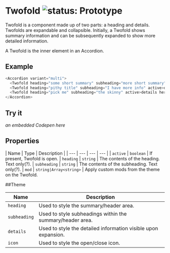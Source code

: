 # Twofold ![status: Prototype](https://img.shields.io/badge/status-prototype-orange.svg)

Twofold is a component made up of two parts: a heading and details. Twofolds are expandable and collapsible. Initially, a Twofold shows summary information and can be subsequently expanded to show more detailed information.

A Twofold is the inner element in an Accordion.


## Example

```javascript
<Accordion variant="multi">
  <Twofold heading="some short summary" subheading="more short summary">details here</Twofold>
  <Twofold heading="pithy title" subheading="I have more info" active>details here</Twofold>
  <Twofold heading="pick me" subheading="the skinny" active>details here</Twofold>
</Accordion>
```

## Try it
_an embedded Codepen here_

## Properties

| Name | Type | Description |
| --- | --- | --- | --- |
| `active` | `boolean` | If present, Twofold is open.
| `heading` | `string` | The contents of the heading. Text only(?).
| `subheading` | `string` | The contents of the subheading. Text only(?).
| `mod` | `string|Array<string>` | Apply custom mods from the theme on the Twofold.

##Theme

| Name | Description |
| ---  | ----------- |
| `heading` | Used to style the summary/header area. |
| `subheading` | Used to style subheadings within the summary/header area.|
| `details` | Used to style the detailed information visible upon expansion.|
| `icon` | Used to style the open/close icon.|
